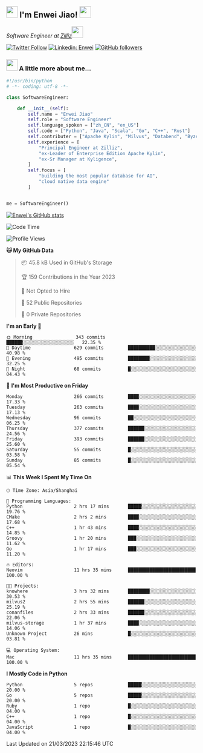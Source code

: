 <h2><img src="https://emojis.slackmojis.com/emojis/images/1531849430/4246/blob-sunglasses.gif?1531849430" width="30"/> I'm  Enwei Jiao! <img src="https://media.giphy.com/media/juBt25nT1KGys/giphy.gif" width=30> </h2>
<!-- <img align='right' src="https://media.giphy.com/media/M9gbBd9nbDrOTu1Mqx/giphy.gif" width="230"> -->
<p><em>Software Engineer at <a href="https://zilliz.com/">Zilliz</a><img src="https://media.giphy.com/media/WUlplcMpOCEmTGBtBW/giphy.gif" width="30"></em></p>

[![Twitter Follow](https://img.shields.io/twitter/follow/misteranmol?label=Follow)](https://twitter.com/intent/follow?screen_name=EnweiJiao)
[![Linkedin: Enwei](https://img.shields.io/badge/-enwei-blue?style=&logo=Linkedin&logoColor=white&link=https://www.linkedin.com/in/enwei-jiao-41192a97)](https://www.linkedin.com/in/enwei-jiao-41192a97/)
[![GitHub followers](https://img.shields.io/github/followers/jiaoew1991?label=Follow&style=social)](https://github.com/jiaoew1991)


### <img src="https://media.giphy.com/media/VgCDAzcKvsR6OM0uWg/giphy.gif" width="30"> A little more about me...  

```python
#!/usr/bin/python
# -*- coding: utf-8 -*-

class SoftwareEngineer:

    def __init__(self):
        self.name = "Enwei Jiao"
        self.role = "Software Engineer"
        self.language_spoken = ["zh_CN", "en_US"]
        self.code = ["Python", "Java", "Scala", "Go", "C++", "Rust"]
        self.contributer = ["Apache Kylin", "Milvus", "Databend", "Byzer-Lang"]
        self.experience = [
            "Principal Engineer at Zilliz",
            "ex-Leader of Enterprise Edition Apache Kylin",
            "ex-Sr Manager at Kyligence",
        ]
        self.focus = [
            "building the most popular database for AI",
            "cloud native data engine"
        ]


me = SoftwareEngineer()
```

[![Enwei's GitHub stats](https://github-readme-stats.vercel.app/api?username=jiaoew1991&count_private=true&show_icons=true)](https://github.com/jiaoew1991/jiaoew1991)

<!-- [![Top Langs](https://github-readme-stats.vercel.app/api/top-langs/?username=jiaoew1991&layout=compact)](https://github.com/jiaoew1991/jiaoew1991) -->

<!--START_SECTION:waka-->
![Code Time](http://img.shields.io/badge/Code%20Time-578%20hrs%2055%20mins-blue)

![Profile Views](http://img.shields.io/badge/Profile%20Views-0-blue)

**🐱 My GitHub Data** 

> 📦 45.8 kB Used in GitHub's Storage 
 > 
> 🏆 159 Contributions in the Year 2023
 > 
> 🚫 Not Opted to Hire
 > 
> 📜 52 Public Repositories 
 > 
> 🔑 0 Private Repositories 
 > 
**I'm an Early 🐤** 

```text
🌞 Morning                343 commits         ██████░░░░░░░░░░░░░░░░░░░   22.35 % 
🌆 Daytime                629 commits         ██████████░░░░░░░░░░░░░░░   40.98 % 
🌃 Evening                495 commits         ████████░░░░░░░░░░░░░░░░░   32.25 % 
🌙 Night                  68 commits          █░░░░░░░░░░░░░░░░░░░░░░░░   04.43 % 
```
📅 **I'm Most Productive on Friday** 

```text
Monday                   266 commits         ████░░░░░░░░░░░░░░░░░░░░░   17.33 % 
Tuesday                  263 commits         ████░░░░░░░░░░░░░░░░░░░░░   17.13 % 
Wednesday                96 commits          ██░░░░░░░░░░░░░░░░░░░░░░░   06.25 % 
Thursday                 377 commits         ██████░░░░░░░░░░░░░░░░░░░   24.56 % 
Friday                   393 commits         ██████░░░░░░░░░░░░░░░░░░░   25.60 % 
Saturday                 55 commits          █░░░░░░░░░░░░░░░░░░░░░░░░   03.58 % 
Sunday                   85 commits          █░░░░░░░░░░░░░░░░░░░░░░░░   05.54 % 
```


📊 **This Week I Spent My Time On** 

```text
🕑︎ Time Zone: Asia/Shanghai

💬 Programming Languages: 
Python                   2 hrs 17 mins       █████░░░░░░░░░░░░░░░░░░░░   19.76 % 
CMake                    2 hrs 2 mins        ████░░░░░░░░░░░░░░░░░░░░░   17.68 % 
C++                      1 hr 43 mins        ████░░░░░░░░░░░░░░░░░░░░░   14.85 % 
Groovy                   1 hr 20 mins        ███░░░░░░░░░░░░░░░░░░░░░░   11.62 % 
Go                       1 hr 17 mins        ███░░░░░░░░░░░░░░░░░░░░░░   11.20 % 

🔥 Editors: 
Neovim                   11 hrs 35 mins      █████████████████████████   100.00 % 

🐱‍💻 Projects: 
knowhere                 3 hrs 32 mins       ████████░░░░░░░░░░░░░░░░░   30.53 % 
milvus2                  2 hrs 55 mins       ██████░░░░░░░░░░░░░░░░░░░   25.19 % 
conanfiles               2 hrs 33 mins       ██████░░░░░░░░░░░░░░░░░░░   22.06 % 
milvus-storage           1 hr 37 mins        ████░░░░░░░░░░░░░░░░░░░░░   14.06 % 
Unknown Project          26 mins             █░░░░░░░░░░░░░░░░░░░░░░░░   03.81 % 

💻 Operating System: 
Mac                      11 hrs 35 mins      █████████████████████████   100.00 % 
```

**I Mostly Code in Python** 

```text
Python                   5 repos             █████░░░░░░░░░░░░░░░░░░░░   20.00 % 
Go                       5 repos             █████░░░░░░░░░░░░░░░░░░░░   20.00 % 
Ruby                     1 repo              █░░░░░░░░░░░░░░░░░░░░░░░░   04.00 % 
C++                      1 repo              █░░░░░░░░░░░░░░░░░░░░░░░░   04.00 % 
JavaScript               1 repo              █░░░░░░░░░░░░░░░░░░░░░░░░   04.00 % 
```




 Last Updated on 21/03/2023 22:15:46 UTC
<!--END_SECTION:waka-->
